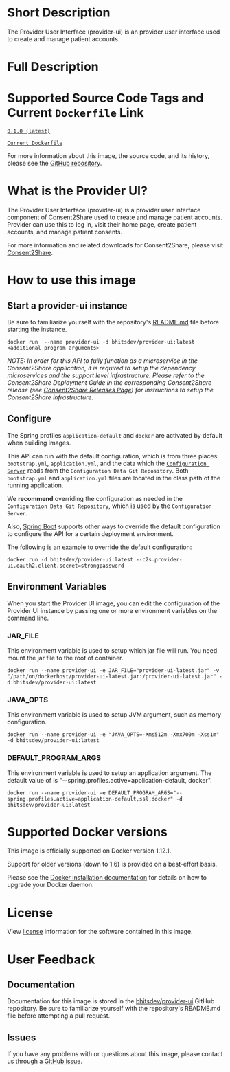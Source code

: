 # Short Description
The Provider User Interface (provider-ui) is an provider user interface used to create and manage patient accounts.

# Full Description

# Supported Source Code Tags and Current `Dockerfile` Link

[`0.1.0 (latest)`](https://github.com/bhits-dev/provider-ui/releases/tag/0.1.0)

[`Current Dockerfile`](https://github.com/bhits-dev/provider-ui/blob/master/server/src/main/docker/Dockerfile)

For more information about this image, the source code, and its history, please see the [GitHub repository](https://github.com/bhits-dev/provider-ui).

# What is the Provider UI?

The Provider User Interface (provider-ui) is a provider user interface component of Consent2Share used to create and manage patient accounts. Provider can use this to log in, visit their home page, create patient accounts, and manage patient consents.

For more information and related downloads for Consent2Share, please visit [Consent2Share](https://bhits-dev.github.io/consent2share/).

# How to use this image

## Start a provider-ui instance

Be sure to familiarize yourself with the repository's [README.md](https://github.com/bhits-dev/provider-ui) file before starting the instance.

`docker run  --name provider-ui -d bhitsdev/provider-ui:latest <additional program arguments>`

*NOTE: In order for this API to fully function as a microservice in the Consent2Share application, it is required to setup the dependency microservices and the support level infrastructure. Please refer to the Consent2Share Deployment Guide in the corresponding Consent2Share release (see [Consent2Share Releases Page](https://github.com/bhits-dev/consent2share/releases)) for instructions to setup the Consent2Share infrastructure.*

## Configure

The Spring profiles `application-default` and `docker` are activated by default when building images.

This API can run with the default configuration, which is from three places: `bootstrap.yml`, `application.yml`, and the data which the [`Configuration Server`](https://github.com/bhits-dev/config-server) reads from the `Configuration Data Git Repository`. Both `bootstrap.yml` and `application.yml` files are located in the class path of the running application.

We **recommend** overriding the configuration as needed in the `Configuration Data Git Repository`, which is used by the `Configuration Server`.

Also, [Spring Boot](https://projects.spring.io/spring-boot/) supports other ways to override the default configuration to configure the API for a certain deployment environment. 

The following is an example to override the default configuration:

`docker run -d bhitsdev/provider-ui:latest --c2s.provider-ui.oauth2.client.secret=strongpassword`

## Environment Variables

When you start the Provider UI image, you can edit the configuration of the Provider UI instance by passing one or more environment variables on the command line. 

### JAR_FILE
This environment variable is used to setup which jar file will run. You need mount the jar file to the root of container.

`docker run --name provider-ui -e JAR_FILE="provider-ui-latest.jar" -v "/path/on/dockerhost/provider-ui-latest.jar:/provider-ui-latest.jar" -d bhitsdev/provider-ui:latest`

### JAVA_OPTS 
This environment variable is used to setup JVM argument, such as memory configuration.

`docker run --name provider-ui -e "JAVA_OPTS=-Xms512m -Xmx700m -Xss1m" -d bhitsdev/provider-ui:latest`

### DEFAULT_PROGRAM_ARGS 

This environment variable is used to setup an application argument. The default value of is "--spring.profiles.active=application-default, docker".

`docker run --name provider-ui -e DEFAULT_PROGRAM_ARGS="--spring.profiles.active=application-default,ssl,docker" -d bhitsdev/provider-ui:latest`

# Supported Docker versions
This image is officially supported on Docker version 1.12.1.

Support for older versions (down to 1.6) is provided on a best-effort basis.

Please see the [Docker installation documentation](https://docs.docker.com/engine/installation/) for details on how to upgrade your Docker daemon.

# License
View [license](https://github.com/bhits-dev/provider-ui/blob/master/LICENSE) information for the software contained in this image.

# User Feedback

## Documentation 
Documentation for this image is stored in the [bhitsdev/provider-ui](https://github.com/bhits-dev/provider-ui) GitHub repository. Be sure to familiarize yourself with the repository's README.md file before attempting a pull request.

## Issues

If you have any problems with or questions about this image, please contact us through a [GitHub issue](https://github.com/bhits-dev/provider-ui/issues).